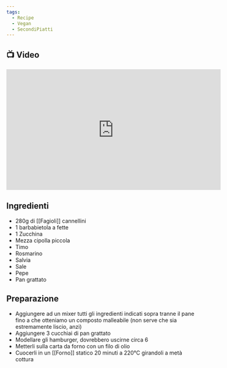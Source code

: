 ```yaml
---
tags:
  - Recipe
  - Vegan
  - SecondiPiatti
---
```



## 📺 Video

<div class="iframe-container">
  <iframe width="560" height="315" src="https://www.youtube.com/embed/FdCl3k4AXVs" title="YouTube video player" frameborder="0" allow="accelerometer; autoplay; clipboard-write; encrypted-media; gyroscope; picture-in-picture" allowfullscreen></iframe>
</div>

## Ingredienti
* 280g di [[Fagioli]] cannellini
* 1 barbabietola a fette
* 1 Zucchina
* Mezza cipolla piccola
* Timo
* Rosmarino
* Salvia
* Sale
* Pepe
* Pan grattato

## Preparazione
* Aggiungere ad un mixer tutti gli ingredienti indicati sopra tranne il pane fino a che otteniamo un composto malleabile (non serve che sia estremamente liscio, anzi)
* Aggiungere 3 cucchiai di pan grattato
* Modellare gli hamburger, dovrebbero uscirne circa 6
* Metterli sulla carta da forno con un filo di olio
* Cuocerli in un [[Forno]] statico 20 minuti a 220°C girandoli a metà cottura